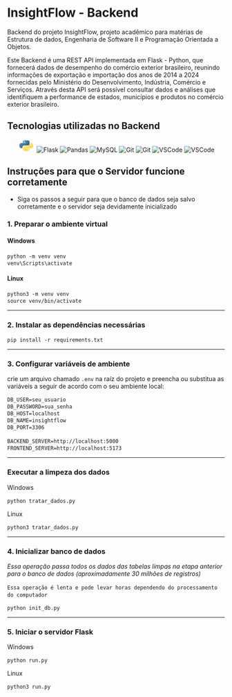 # InsightFlow - Backend

Backend do projeto InsightFlow, projeto acadêmico para matérias de Estrutura de dados, Engenharia de Software II e Programação Orientada a Objetos.

Este Backend é uma REST API implementada em Flask - Python, que fornecerá dados de desempenho do comércio exterior brasileiro, reunindo informações de exportação e importação dos anos de 2014 a 2024 fornecidas pelo Ministério do Desenvolvimento, Indústria, Comércio e Serviços. Através desta API será possível consultar dados e análises que identifiquem a performance de estados, municípios e produtos no comércio exterior brasileiro.

## Tecnologias utilizadas no Backend
<p align="center">
  <img alt="Python" height="30" width="40" src="https://raw.githubusercontent.com/devicons/devicon/master/icons/python/python-original.svg">
  <img alt="Flask" height="30" width="40" src="https://cdn.jsdelivr.net/gh/devicons/devicon@latest/icons/flask/flask-original.svg">
  <img alt="Pandas" height="30" width="40" src="https://cdn.jsdelivr.net/gh/devicons/devicon@latest/icons/pandas/pandas-original-wordmark.svg" />
  <img alt="MySQL" height="30" width="40" src="https://cdn.jsdelivr.net/gh/devicons/devicon@latest/icons/mysql/mysql-original.svg">
  <img alt="Git" height="30" width="40" src="https://cdn.jsdelivr.net/gh/devicons/devicon@latest/icons/git/git-original.svg">
  <img alt="Git" height="30" width="40" src="https://cdn.jsdelivr.net/gh/devicons/devicon@latest/icons/github/github-original.svg">
  <img alt="VSCode" height="30" width="40" src="https://cdn.jsdelivr.net/gh/devicons/devicon@latest/icons/vscode/vscode-original.svg">
  <img alt="VSCode" height="30" width="40" src="https://cdn.jsdelivr.net/gh/devicons/devicon@latest/icons/jira/jira-original.svg">
</p>

## Instruções para que o Servidor funcione corretamente
 - Siga os passos a seguir para que o banco de dados seja salvo corretamente e o servidor seja devidamente inicializado
### 1. Preparar o ambiente virtual
#### Windows
```
python -m venv venv
venv\Scripts\activate
```

#### Linux
```
python3 -m venv venv
source venv/bin/activate
```
---
### 2. Instalar as dependências necessárias
```
pip install -r requirements.txt
```

---
### 3. Configurar variáveis de ambiente
crie um arquivo chamado `.env` na raíz do projeto e preencha ou substitua as variáveis a seguir de acordo com o seu ambiente local:
```
DB_USER=seu_usuario
DB_PASSWORD=sua_senha
DB_HOST=localhost
DB_NAME=insightflow
DB_PORT=3306

BACKEND_SERVER=http://localhost:5000
FRONTEND_SERVER=http://localhost:5173
```
---
### Executar a limpeza dos dados
Windows
```
python tratar_dados.py
```

Linux
```
python3 tratar_dados.py
```
---

### 4. Inicializar banco de dados
*Essa operação passa todos os dados das tabelas limpas na etapa anterior para o banco de dados (aproximadamente 30 milhões de registros)*  

`Essa operação é lenta e pode levar horas dependendo do processamento do computador`
```
python init_db.py
```
---
### 5. Iniciar o servidor Flask
Windows
```
python run.py
```

Linux
```
python3 run.py
```